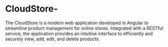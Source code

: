 # CloudStore-
The CloudStore is a modern web application developed in Angular to streamline product management for online stores. Integrated with a RESTful service, the application provides an intuitive interface to efficiently and securely view, add, edit, and delete products.
